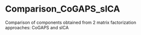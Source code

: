 # Comparison_CoGAPS_sICA
Comparison of components obtained from 2 matrix factorization approaches: CoGAPS and sICA
